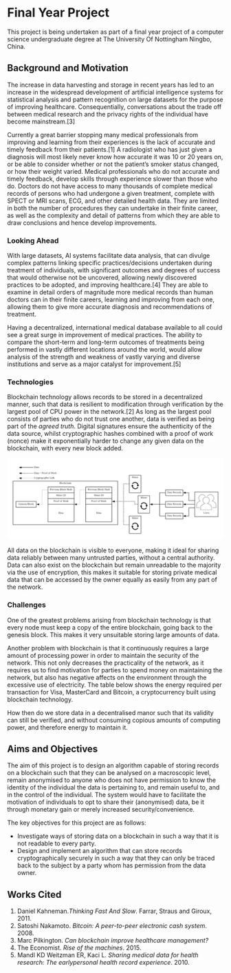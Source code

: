# Final Year Project

This project is being undertaken as part of a final year project of a computer science undergraduate degree at The University Of Nottingham Ningbo, China.

## Background and Motivation

The increase in data harvesting and storage in recent years has led to an increase in the widespread development of artificial intelligence systems for statistical analysis and pattern recognition on large datasets for the purpose of improving healthcare. Consequentially, conversations about the trade off between medical research and the privacy rights of the individual have become mainstream.[3]

Currently a great barrier stopping many medical professionals from improving and learning from their experiences is the lack of accurate and timely feedback from their patients.[1] A radiologist who has just given a diagnosis will most likely never know how accurate it was 10 or 20 years on, or be able to consider whether or not the patient’s smoker status changed, or how their weight varied. Medical professionals who do not accurate and timely feedback, develop skills through experience slower than those who do. Doctors do not have access to many thousands of complete medical records of persons who had undergone a given treatment, complete with SPECT or MRI scans, ECG, and other detailed health data. They are limited in both the number of procedures they can undertake in their finite career, as well as the complexity and detail of patterns from which they are able to draw conclusions and hence develop improvements.

### Looking Ahead

With large datasets, AI systems facilitate data analysis, that can divulge complex patterns linking specific practices/decisions undertaken during treatment of individuals, with significant outcomes and degrees of success that would otherwise not be uncovered, allowing newly discovered practices to be adopted, and improving healthcare.[4] They are able to examine in detail orders of magnitude more medical records than human doctors can in their finite careers, learning and improving from each one, allowing them to give more accurate diagnosis and recommendations of treatment.

Having a decentralized, international medical database available to all could see a great surge in improvement of medical practices. The ability to compare the short-term and long-term outcomes of treatments being performed in vastly different locations around the world, would allow analysis of the strength and weakness of vastly varying and diverse institutions and serve as a major catalyst for improvement.[5]

### Technologies

Blockchain technology allows records to be stored in a decentralized manner, such that data is resilient to modification through verification by the largest pool of CPU power in the network.[2] As long as the largest pool consists of parties who do not trust one another, data is verified as being part of the *agreed truth*. Digital signatures ensure the authenticity of the data source, whilst cryptographic hashes combined with a proof of work (nonce) make it exponentially harder to change any given data on the blockchain, with every new block added.

![alt text](img/Blockchain.png "Logo Title Text 1")

All data on the blockchain is visible to everyone, making it ideal for sharing data reliably between many untrusted parties, without a central authority. Data can also exist on the blockchain but remain unreadable to the majority via the use of encryption, this makes it suitable for storing private medical data that can be accessed by the owner equally as easily from any part of the network.

### Challenges

One of the greatest problems arising from blockchain technology is that every node must keep a copy of the entire blockchain, going back to the genesis block. This makes it very unsuitable storing large amounts of data.

Another problem with blockchain is that it continuously requires a large amount of processing power in order to maintain the security of the network. This not only decreases the practicality of the network, as it requires us to find motivation for parties to spend money on maintaining the network, but also has negative affects on the environment through the excessive use of electricity. The table below shows the energy required per transaction for Visa, MasterCard and Bitcoin, a cryptocurrency built using blockchain technology.

How then do we store data in a decentralised manor such that its validity can still be verified, and without consuming copious amounts of computing power, and therefore energy to maintain it.


## Aims and Objectives

The aim of this project is to design an algorithm capable of storing records on a blockchain such that they can be analysed on a macroscopic level, remain anonymised to anyone who does not have permission to know the identity of the individual the data is pertaining to, and remain useful to, and in the control of the individual. The system would have to facilitate the motivation of individuals to opt to share their (anonymised) data, be it through monetary gain or merely increased security/convenience.

The key objectives for this project are as follows:

- Investigate ways of storing data on a blockchain in such a way that it is not readable to every party.
- Design and implement an algorithm that can store records cryptographically securely in such a way that they can only be traced back to the subject by a party whom has permission from the data owner.


## Works Cited

1. Daniel Kahneman.*Thinking Fast And Slow*.  Farrar, Straus and Giroux, 2011.
2. Satoshi Nakamoto.  *Bitcoin:  A peer-to-peer electronic cash system*.  2008.
3. Marc Pilkington.  *Can blockchain improve healthcare management?*
4. The Economist.  *Rise of the machines*.  2015.
5. Mandl KD Weitzman ER, Kaci L. *Sharing medical data for health research: The earlypersonal health record experience*.  2010.